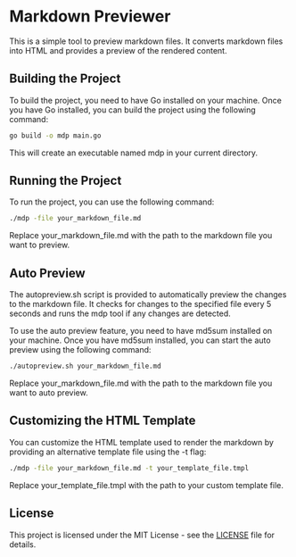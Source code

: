 # Markdown Previewer
This is a simple tool to preview markdown files. It converts markdown files into HTML and provides a preview of the rendered content.

## Building the Project
To build the project, you need to have Go installed on your machine. Once you have Go installed, you can build the project using the following command:
```bash
go build -o mdp main.go
```
This will create an executable named mdp in your current directory.

## Running the Project
To run the project, you can use the following command:
```bash
./mdp -file your_markdown_file.md
```
Replace your_markdown_file.md with the path to the markdown file you want to preview.

## Auto Preview
The autopreview.sh script is provided to automatically preview the changes to the markdown file. It checks for changes to the specified file every 5 seconds and runs the mdp tool if any changes are detected.

To use the auto preview feature, you need to have md5sum installed on your machine. Once you have md5sum installed, you can start the auto preview using the following command:
```bash
./autopreview.sh your_markdown_file.md
```
Replace your_markdown_file.md with the path to the markdown file you want to auto preview.

## Customizing the HTML Template
You can customize the HTML template used to render the markdown by providing an alternative template file using the -t flag:
```bash
./mdp -file your_markdown_file.md -t your_template_file.tmpl
```
Replace your_template_file.tmpl with the path to your custom template file.

## License
This project is licensed under the MIT License - see the [LICENSE](LICENSE) file for details.
```